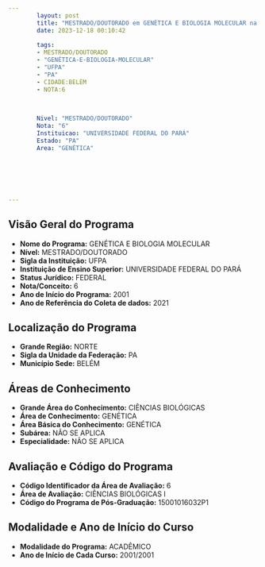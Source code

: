 ```yaml
---
        layout: post
        title: "MESTRADO/DOUTORADO em GENÉTICA E BIOLOGIA MOLECULAR na UFPA  "
        date: 2023-12-18 00:10:42
     
        tags:
        - MESTRADO/DOUTORADO
        - "GENÉTICA-E-BIOLOGIA-MOLECULAR"
        - "UFPA"
        - "PA"
        - CIDADE:BELÉM
        - NOTA:6
        
       

        Nivel: "MESTRADO/DOUTORADO"
        Nota: "6"
        Instituicao: "UNIVERSIDADE FEDERAL DO PARÁ"
        Estado: "PA"
        Area: "GENÉTICA"
        
        
        
        
        
        
---
```

## Visão Geral do Programa
- **Nome do Programa:** GENÉTICA E BIOLOGIA MOLECULAR
- **Nível:** MESTRADO/DOUTORADO
- **Sigla da Instituição:** UFPA
- **Instituição de Ensino Superior:** UNIVERSIDADE FEDERAL DO PARÁ
- **Status Jurídico:** FEDERAL
- **Nota/Conceito:** 6
- **Ano de Início do Programa:** 2001
- **Ano de Referência do Coleta de dados:** 2021

## Localização do Programa
- **Grande Região:** NORTE
- **Sigla da Unidade da Federação:** PA
- **Município Sede:** BELÉM

## Áreas de Conhecimento
- **Grande Área do Conhecimento:** CIÊNCIAS BIOLÓGICAS
- **Área de Conhecimento:** GENÉTICA
- **Área Básica do Conhecimento:** GENÉTICA
- **Subárea:** NÃO SE APLICA
- **Especialidade:** NÃO SE APLICA

## Avaliação e Código do Programa
- **Código Identificador da Área de Avaliação:** 6
- **Área de Avaliação:** CIÊNCIAS BIOLÓGICAS I
- **Código do Programa de Pós-Graduação:** 15001016032P1


## Modalidade e Ano de Início do Curso
- **Modalidade do Programa:** ACADÊMICO
- **Ano de Início de Cada Curso:** 2001/2001
